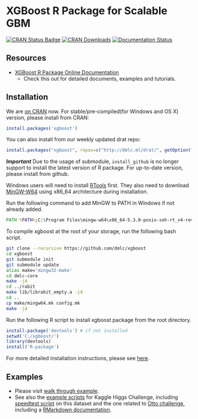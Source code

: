 XGBoost R Package for Scalable GBM
==================================

[![CRAN Status Badge](http://www.r-pkg.org/badges/version/xgboost)](http://cran.r-project.org/web/packages/xgboost)
[![CRAN Downloads](http://cranlogs.r-pkg.org/badges/xgboost)](http://cran.rstudio.com/web/packages/xgboost/index.html)
[![Documentation Status](https://readthedocs.org/projects/xgboost/badge/?version=latest)](http://xgboost.readthedocs.org/en/latest/R-package/index.html)

Resources
---------
* [XGBoost R Package Online Documentation](http://xgboost.readthedocs.org/en/latest/R-package/index.html)
  - Check this out for detailed documents, examples and tutorials.

Installation
------------

We are [on CRAN](https://cran.r-project.org/web/packages/xgboost/index.html) now. For stable/pre-compiled(for Windows and OS X) version, please install from CRAN:

```r
install.packages('xgboost')
```

You can also install from our weekly updated drat repo:
```r
install.packages("xgboost", repos=c("http://dmlc.ml/drat/", getOption("repos")), type="source")
```

***Important*** Due to the usage of submodule, `install_github` is no longer support to install the
latest version of R package. 
For up-to-date version, please install from github.

Windows users will need to install [RTools](http://cran.r-project.org/bin/windows/Rtools/) first. They also need to download [MinGW-W64](http://iweb.dl.sourceforge.net/project/mingw-w64/Toolchains%20targetting%20Win32/Personal%20Builds/mingw-builds/installer/mingw-w64-install.exe) using x86_64 architecture during installation.

Run the following command to add MinGW to PATH in Windows if not already added.

```cmd
PATH %PATH%;C:\Program Files\mingw-w64\x86_64-5.3.0-posix-seh-rt_v4-rev0\mingw64\bin
```

To compile xgboost at the root of your storage, run the following bash script.

```bash
git clone --recursive https://github.com/dmlc/xgboost
cd xgboost
git submodule init
git submodule update
alias make='mingw32-make'
cd dmlc-core
make -j4
cd ../rabit
make lib/librabit_empty.a -j4
cd ..
cp make/mingw64.mk config.mk
make -j4
```

Run the following R script to install xgboost package from the root directory.

```r
install.package('devtools') # if not installed
setwd('C:/xgboost/')
library(devtools)
install('R-package')
```

For more detailed installation instructions, please see [here](http://xgboost.readthedocs.org/en/latest/build.html#r-package-installation).

Examples
--------

* Please visit [walk through example](demo).
* See also the [example scripts](../demo/kaggle-higgs) for Kaggle Higgs Challenge, including [speedtest script](../demo/kaggle-higgs/speedtest.R) on this dataset and the one related to [Otto challenge](../demo/kaggle-otto), including a [RMarkdown documentation](../demo/kaggle-otto/understandingXGBoostModel.Rmd).
